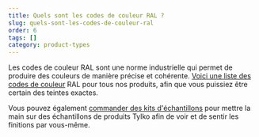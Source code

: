 ```yaml
---
title: Quels sont les codes de couleur RAL ?
slug: quels-sont-les-codes-de-couleur-ral
order: 6
tags: []
category: product-types
---
```


Les codes de couleur RAL sont une norme industrielle qui permet de produire des couleurs de manière précise et cohérente. [Voici une liste des codes de couleur](https://tips.tylko.com/en/articles/4476208-liste-des-codes-couleur-ral) RAL pour tous nos produits, afin que vous puissiez être certain des teintes exactes.

Vous pouvez également [commander des kits d'échantillons](https://tylko.com/fr/echantillon-de-matiere/) pour mettre la main sur des échantillons de produits Tylko afin de voir et de sentir les finitions par vous-même.
